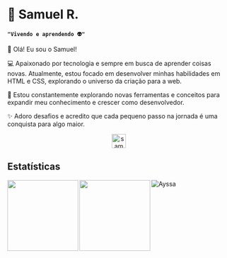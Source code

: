 # 👾 Samuel R.
**`"Vivendo e aprendendo 👽"`**

👋 Olá! Eu sou o Samuel!

💻 Apaixonado por tecnologia e sempre em busca de aprender coisas novas. Atualmente, estou focado em desenvolver minhas habilidades em HTML e CSS, explorando o universo da criação para a web.

🌱 Estou constantemente explorando novas ferramentas e conceitos para expandir meu conhecimento e crescer como desenvolvedor.

✨ Adoro desafios e acredito que cada pequeno passo na jornada é uma conquista para algo maior.

<p align=center>
<img width="32px" src="https://i.imgur.com/eKs3s7I.png" style="max-width: 100%;" title="samenko" 
>

## Estatísticas

<img
  align="left"
  height="160px"
  src="https://github-readme-stats.vercel.app/api?username=Samuel-devop&show_icons=true&theme=tokyonight&include_all_commits=true&locale=pt-br"/>

  <img
  align="left"
  height="160px"
  src="https://github-readme-stats.vercel.app/api/top-langs/?username=Samuel-devop&theme=tokyonight&include_all_commits=true&locale=pt-br"/>


![Ayssa](https://i.imgur.com/gFWDcjD.gif)
